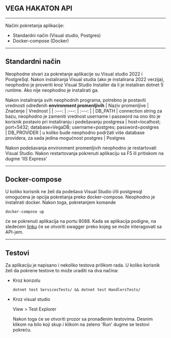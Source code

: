 ## VEGA HAKATON API
---
Načini pokretanja aplikacije:
- Standardni način (Visual studio, Postgres)
- Docker-compose (Docker)
---
## Standardni način
Neophodne stvari za pokretanje aplikacije su Visual studio 2022 i PostgreSql. Nakon instaliranja Visual studia (ako je instalirana 2022 verzija), neophodno je proveriti kroz Visual Studio Installer da li je instaliran dotnet 5 runtime. Ako nije neophodno je instalirati ga.

Nakon instaliranja svih neophodnih programa, potrebno je postaviti vrednosti određenih **environment promenljivih**
| Naziv promenljive | Značenje | Vrednost |
| :---: | :---: | :---: |
| DB_PATH | connection string za bazu, neophodno je zameniti vrednost username i password na ono što je korisnik postavio pri instaliranju i podešavanju postgresa | host=localhost; port=5432; database=VegaDB; username=postgres; password=postgres  
| DB_PROVIDER | u koliko bude neophodno podržati više database providera, za sada jedina mogućnost postgres | Postgres

Nakon podešavanja environment promenljivih neophodno je restartovati Visual Studio. Nakon restartovanja pokrenuti aplikaciju sa F5 ili pritiskom na dugme 'IIS Express'

---
## Docker-compose
U koliko korisnik ne želi da podešava Visual Studio i/ili postgresql omogućena je opcija pokretanja preko docker-compose. Neophodno je instalirati docker. Nakon toga, pokretanjem komande
```
docker-compose up
```
će se pokrenuti aplikacija na portu 8088. Kada se aplikacija podigne, na sledećem [linku](http://localhost:8088/swagger) će se otvoriti swagger preko kojeg se može interagovati sa API-jem.

---
## Testovi
Za aplikaciju je napisano i nekoliko testova prilikom rada. U koliko korisnik želi da pokrene testove to može uraditi na dva načina:
- Kroz konzolu
    ```
    dotnet test ServicesTests/ && dotnet test HandlersTests/
    ```
    
- Kroz visual studio

    View > Test Explorer
    
    Nakon toga će se otvoriti prozor sa pronađenim testovima. Desnim klikom na bilo koji skup i klikom na zeleno 'Run' dugme se testovi pokreću.

